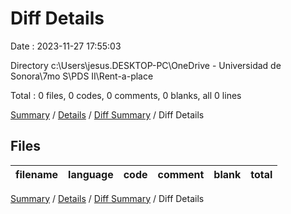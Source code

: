 # Diff Details

Date : 2023-11-27 17:55:03

Directory c:\\Users\\jesus.DESKTOP-PC\\OneDrive - Universidad de Sonora\\7mo S\\PDS II\\Rent-a-place

Total : 0 files,  0 codes, 0 comments, 0 blanks, all 0 lines

[Summary](results.md) / [Details](details.md) / [Diff Summary](diff.md) / Diff Details

## Files
| filename | language | code | comment | blank | total |
| :--- | :--- | ---: | ---: | ---: | ---: |

[Summary](results.md) / [Details](details.md) / [Diff Summary](diff.md) / Diff Details